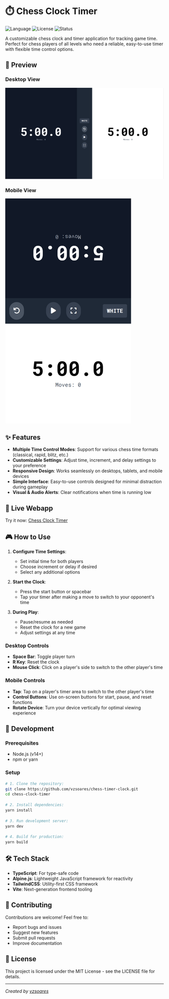 # ⏱️ Chess Clock Timer

![Language](https://img.shields.io/badge/language-TypeScript%20%7C%20AlpineJS-blue)
![License](https://img.shields.io/badge/license-MIT-green)
![Status](https://img.shields.io/badge/status-active-brightgreen)

A customizable chess clock and timer application for tracking game time. Perfect for chess players of all levels who need a reliable, easy-to-use timer with flexible time control options.

## 📱 Preview

### Desktop View

![Desktop Preview](./public/preview_desktop.png)

### Mobile View

<img alt="Mobile Preview" src="./public/preview_mobile.png" width="400px"/>

## ✨ Features

- **Multiple Time Control Modes**: Support for various chess time formats (classical, rapid, blitz, etc.)
- **Customizable Settings**: Adjust time, increment, and delay settings to your preference
- **Responsive Design**: Works seamlessly on desktops, tablets, and mobile devices
- **Simple Interface**: Easy-to-use controls designed for minimal distraction during gameplay
- **Visual & Audio Alerts**: Clear notifications when time is running low

## 🚀 Live Webapp

Try it now: [Chess Clock Timer](https://vzsoares.github.io/chess-timer-clock/)

## 🎮 How to Use

1. **Configure Time Settings**:

    - Set initial time for both players
    - Choose increment or delay if desired
    - Select any additional options

2. **Start the Clock**:

    - Press the start button or spacebar
    - Tap your timer after making a move to switch to your opponent's time

3. **During Play**:

    - Pause/resume as needed
    - Reset the clock for a new game
    - Adjust settings at any time

### Desktop Controls

- **Space Bar**: Toggle player turn
- **R Key**: Reset the clock
- **Mouse Click**: Click on a player's side to switch to the other player's time

### Mobile Controls

- **Tap**: Tap on a player's timer area to switch to the other player's time
- **Control Buttons**: Use on-screen buttons for start, pause, and reset functions
- **Rotate Device**: Turn your device vertically for optimal viewing experience

## 🔧 Development

### Prerequisites

- Node.js (v14+)
- npm or yarn

### Setup

```bash
# 1. Clone the repository:
git clone https://github.com/vzsoares/chess-timer-clock.git
cd chess-clock-timer

# 2. Install dependencies:
yarn install

# 3. Run development server:
yarn dev

# 4. Build for production:
yarn build
```

## 🛠️ Tech Stack

- **TypeScript**: For type-safe code
- **Alpine.js**: Lightweight JavaScript framework for reactivity
- **TailwindCSS**: Utility-first CSS framework
- **Vite**: Next-generation frontend tooling

## 🤝 Contributing

Contributions are welcome! Feel free to:

- Report bugs and issues
- Suggest new features
- Submit pull requests
- Improve documentation

## 📄 License

This project is licensed under the MIT License - see the LICENSE file for details.

---

_Created by [vzsoares](https://github.com/vzsoares)_

